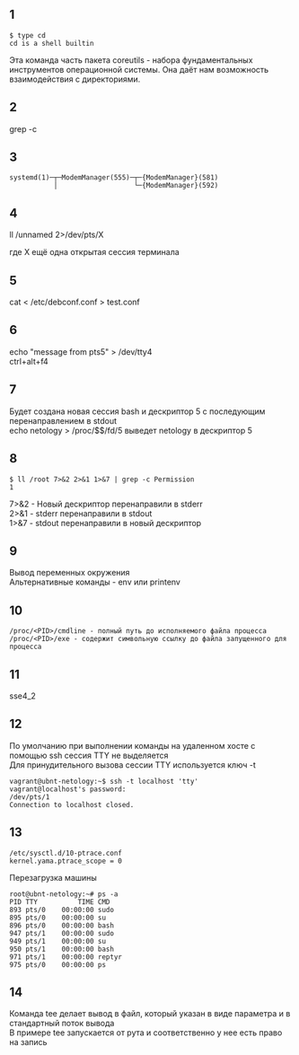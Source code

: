 ## 1
```
$ type cd
cd is a shell builtin
```
Эта команда часть пакета coreutils - набора фундаментальных инструментов операционной системы. Она даёт нам возможность взаимодействия с директориями. 

## 2

grep -c

## 3
```
systemd(1)─┬─ModemManager(555)─┬─{ModemManager}(581)
           │                   └─{ModemManager}(592)
```
## 4

ll /unnamed 2>/dev/pts/X 

где X ещё одна открытая сессия терминала

## 5

cat < /etc/debconf.conf > test.conf

## 6

echo "message from pts5" > /dev/tty4 \
ctrl+alt+f4

## 7

Будет создана новая сессия bash и дескриптор 5 с последующим перенаправлением в stdout \
echo netology > /proc/$$/fd/5 выведет netology в дескриптор 5

## 8
```
$ ll /root 7>&2 2>&1 1>&7 | grep -c Permission
1
```
7>&2 - Новый дескриптор перенаправили в stderr \
2>&1 - stderr перенаправили в stdout \
1>&7 - stdout перенаправили в новый дескриптор

## 9

Вывод переменных окружения \
Альтернативные команды - env или printenv

## 10

```
/proc/<PID>/cmdline - полный путь до исполняемого файла процесса 
/proc/<PID>/exe - содержит символьную ссылку до файла запущенного для процесса
```

## 11

sse4_2

## 12

По умолчанию при выполнении команды на удаленном хосте с помощью ssh сессия TTY не выделяется \
Для принудительного вызова сессии TTY используется ключ -t
```
vagrant@ubnt-netology:~$ ssh -t localhost 'tty'
vagrant@localhost's password: 
/dev/pts/1
Connection to localhost closed.
```

## 13

```
/etc/sysctl.d/10-ptrace.conf
kernel.yama.ptrace_scope = 0
```
Перезагрузка машины
```
root@ubnt-netology:~# ps -a
PID TTY          TIME CMD
893 pts/0    00:00:00 sudo
895 pts/0    00:00:00 su
896 pts/0    00:00:00 bash
947 pts/1    00:00:00 sudo
949 pts/1    00:00:00 su
950 pts/1    00:00:00 bash
971 pts/1    00:00:00 reptyr
975 pts/0    00:00:00 ps
```

## 14
Команда tee делает вывод в файл, который указан в виде параметра и в стандартный поток вывода \
В примере tee запускается от рута и соответственно у нее есть право на запись
